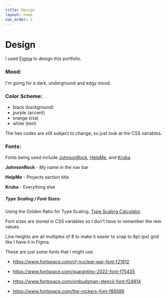 ```yaml
---
title: Design
layout: home
nav_order: 2
---
```


# Design

I used [Figma](https://www.figma.com/) to design this portfolio.

### Mood:

I'm going for a dark, underground and edgy mood.

### Color Scheme:

- black (background)
- purple (accent)
- orange (cta)
- white (text)

The hex codes are still subject to change, so just look at the CSS variables.

### Fonts:

Fonts being used include [JohnsonRock](https://www.fontspace.com/johnson-rock-font-f40541), [HelpMe](https://www.fontspace.com/help-me-font-f70320), and [Kruba](https://fonts.google.com/specimen/Krub?query=krub).

**JohnsonRock** - My name in the nav bar

**HelpMe** - Projects section title

**Kruba** - Everything else

##### Type Scaling / Font Sizes:

Using the Golden Ratio for Type Scaling. [Type Scaling Calculator](https://typescale.com/)

Font sizes are stored in CSS variables so I don't have to remember the rem values.

Line heights are all multiples of 8 to make it easier to snap to 8pt (px) grid like I have it in Figma.

These are just some fonts that I might use.

- https://www.fontspace.com/cf-nuclear-war-font-f21812

- https://www.fontspace.com/quarantino-2022-font-f75435

- https://www.fontspace.com/ombudsman-stencil-font-f24814

- https://www.fontspace.com/the-rockers-font-f88588
